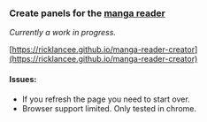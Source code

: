 ### Create panels for the [manga reader](https://github.com/ricklancee/manga-reader)

*Currently a work in progress.*

[https://ricklancee.github.io/manga-reader-creator](https://ricklancee.github.io/manga-reader-creator)

#### Issues:  

- If you refresh the page you need to start over.  
- Browser support limited. Only tested in chrome.


